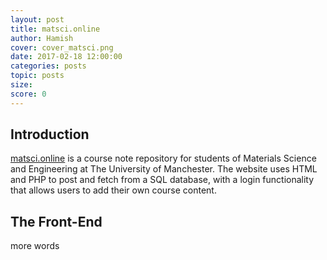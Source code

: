 ```yaml
---
layout: post
title: matsci.online
author: Hamish
cover: cover_matsci.png
date: 2017-02-18 12:00:00
categories: posts
topic: posts
size:
score: 0
---
```


## Introduction

[matsci.online](http://matsci.online) is a course note repository for students of Materials Science and Engineering at The University of Manchester. The website uses HTML and PHP to post and fetch from a SQL database, with a login functionality that allows users to add their own course content.

## The Front-End

more words
